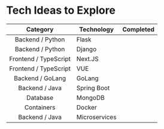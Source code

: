 # Tech Ideas to Explore

|      **Category**     | **Technology** | **Completed** |
|:---------------------:|----------------|:-------------:|
|    Backend / Python   | Flask          |               |
|    Backend / Python   | Django         |               |
| Frontend / TypeScript | Next.JS        |               |
| Frontend / TypeScript | VUE            |               |
|    Backend / GoLang   | GoLang         |               |
|     Backend / Java    | Spring Boot    |               |
|        Database       | MongoDB        |               |
|       Containers      | Docker         |               |
|     Backend / Java    | Microservices  |               |
